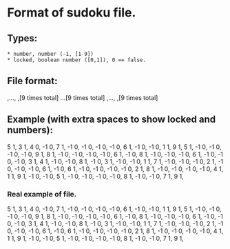 # Format of sudoku file.
## Types: 
    * number, number (-1, [1-9])
    * locked, boolean number ([0,1]), 0 == false.

## File format: 
<number> <locked>,..., <number> <locked>,[9 times total]
...[9 times total]
<number> <locked>,..., <number> <locked>,[9 times total]

## Example (with extra spaces to show locked and numbers): 
 5  1,  3  1,  4  0, -1  0,  7  1, -1  0, -1  0, -1  0, -1  0,
 6  1, -1  0, -1  0,  1  1,  9  1,  5  1, -1  0, -1  0, -1  0,
-1  0,  9  1,  8  1, -1  0, -1  0, -1  0, -1  0,  6  1, -1  0,
 8  1, -1  0, -1  0, -1  0,  6  1, -1  0, -1  0, -1  0,  3  1,
 4  1, -1  0, -1  0,  8  1, -1  0,  3  1, -1  0, -1  0,  1  1,
 7  1, -1  0, -1  0, -1  0,  2  1, -1  0, -1  0, -1  0,  6  1,
-1  0,  6  1, -1  0, -1  0, -1  0, -1  0,  2  1,  8  1, -1  0,
-1  0, -1  0, -1  0,  4  1,  1  1,  9  1, -1  0, -1  0,  5  1,
-1  0, -1  0, -1  0, -1  0,  8  1, -1  0, -1  0,  7  1,  9  1,

### Real example of file.
5 1, 3 1, 4 0, -1 0, 7 1, -1 0, -1 0, -1 0, -1 0,
6 1, -1 0, -1 0, 1 1, 9 1, 5 1, -1 0, -1 0, -1 0,
-1 0, 9 1, 8 1, -1 0, -1 0, -1 0, -1 0, 6 1, -1 0,
8 1, -1 0, -1 0, -1 0, 6 1, -1 0, -1 0, -1 0, 3 1,
4 1, -1 0, -1 0, 8 1, -1 0, 3 1, -1 0, -1 0, 1 1,
7 1, -1 0, -1 0, -1 0, 2 1, -1 0, -1 0, -1 0, 6 1,
-1 0, 6 1, -1 0, -1 0, -1 0, -1 0, 2 1, 8 1, -1 0,
-1 0, -1 0, -1 0, 4 1, 1 1, 9 1, -1 0, -1 0, 5 1,
-1 0, -1 0, -1 0, -1 0, 8 1, -1 0, -1 0, 7 1, 9 1,
